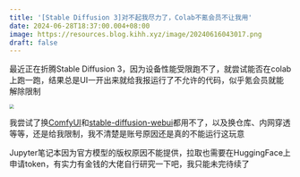```yaml
---
title: '[Stable Diffusion 3]对不起我尽力了，Colab不氪会员不让我用'
date: 2024-06-28T18:37:00.004+08:00
image: https://resources.blog.kihh.xyz/image/20240616043017.png
draft: false
---
```


最近正在折腾Stable Diffusion 3，因为设备性能受限跑不了，就尝试能否在colab上跑一跑，结果总是UI一开出来就给我报运行了不允许的代码，似乎氪会员就能解除限制

<img src="https://resources.blog.kihh.xyz/image/20240628182827.png" style="zoom:50%;" />

我尝试了换[ComfyUI](https://github.com/Kihh/ComfyUI/tree/master)和[stable-diffusion-webui](https://github.com/AUTOMATIC1111/stable-diffusion-webui)都用不了，以及换仓库、内网穿透等等，还是给我限制，我不清楚是账号原因还是真的不能运行这玩意

Jupyter笔记本因为官方模型的版权原因不能提供，拉取也需要在HuggingFace上申请token，有实力有金钱的大佬自行研究一下吧，我只能未完待续了

